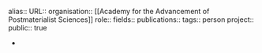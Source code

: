 alias::
URL::
organisation:: [[Academy for the Advancement of Postmaterialist Sciences]] 
role::
fields::
publications:: 
tags:: person
project::
public:: true

-